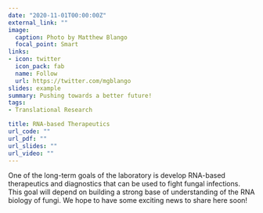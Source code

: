 ```yaml
---
date: "2020-11-01T00:00:00Z"
external_link: ""
image:
  caption: Photo by Matthew Blango
  focal_point: Smart
links:
- icon: twitter
  icon_pack: fab
  name: Follow
  url: https://twitter.com/mgblango
slides: example
summary: Pushing towards a better future!
tags:
- Translational Research

title: RNA-based Therapeutics
url_code: ""
url_pdf: ""
url_slides: ""
url_video: ""
---
```


One of the long-term goals of the laboratory is develop RNA-based therapeutics and diagnostics that can be used to fight fungal infections. This goal will depend on building a strong base of understanding of the RNA biology of fungi. We hope to have some exciting news to share here soon! 